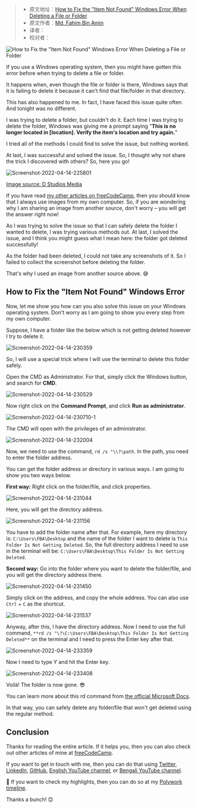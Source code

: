 > -  原文地址：[How to Fix the "Item Not Found" Windows Error When Deleting a File or Folder](https://www.freecodecamp.org/news/how-to-solve-item-not-found-windows-error-deleting-file-folder/)
> -  原文作者：[Md. Fahim Bin Amin](https://www.freecodecamp.org/news/author/fahimbinamin/)
> -  译者：
> -  校对者：

![How to Fix the "Item Not Found" Windows Error When Deleting a File or Folder](https://www.freecodecamp.org/news/content/images/size/w2000/2022/04/Email_woman1.jpg)

If you use a Windows operating system, then you might have gotten this error before when trying to delete a file or folder.

It happens when, even though the file or folder is there, Windows says that it is failing to delete it because it can't find that file/folder in that directory.

This has also happened to me. In fact, I have faced this issue quite often. And tonight was no different.

I was trying to delete a folder, but couldn't do it. Each time I was trying to delete the folder, Windows was giving me a prompt saying "**This is no longer located in \[location\]. Verify the item's location and try again.**"

I tried all of the methods I could find to solve the issue, but nothing worked.

At last, I was successful and solved the issue. So, I thought why not share the trick I discovered with others? So, here you go!

![Screenshot-2022-04-14-225801](https://www.freecodecamp.org/news/content/images/2022/04/Screenshot-2022-04-14-225801.png)

[Image source: D Studios Media](https://www.youtube.com/watch?v=u4IQCZ5dKMw)

If you have read [my other articles on freeCodeCamp](https://www.freecodecamp.org/news/author/fahimbinamin/), then you should know that I always use images from my own computer. So, if you are wondering why I am sharing an image from another source, don't worry – you will get the answer right now!

As I was trying to solve the issue so that I can safely delete the folder I wanted to delete, I was trying various methods out. At last, I solved the issue, and I think you might guess what I mean here: the folder got deleted successfully!

As the folder had been deleted, I could not take any screenshots of it. So I failed to collect the screenshot before deleting the folder.

That's why I used an image from another source above. 😅

## How to Fix the "Item Not Found" Windows Error

Now, let me show you how can you also solve this issue on your Windows operating system. Don't worry as I am going to show you every step from my own computer.

Suppose, I have a folder like the below which is not getting deleted however I try to delete it.

![Screenshot-2022-04-14-230359](https://www.freecodecamp.org/news/content/images/2022/04/Screenshot-2022-04-14-230359.png)

So, I will use a special trick where I will use the terminal to delete this folder safely.

Open the CMD as Administrator. For that, simply click the Windows button, and search for **CMD**.

![Screenshot-2022-04-14-230529](https://www.freecodecamp.org/news/content/images/2022/04/Screenshot-2022-04-14-230529.png)

Now right click on the **Command Prompt**, and click **Run as administrator**.

![Screenshot-2022-04-14-230710-1](https://www.freecodecamp.org/news/content/images/2022/04/Screenshot-2022-04-14-230710-1.png)

The CMD will open with the privileges of an administrator.

![Screenshot-2022-04-14-232004](https://www.freecodecamp.org/news/content/images/2022/04/Screenshot-2022-04-14-232004.png)

Now, we need to use the command, `rd /s "\\?\path`. In the path, you need to enter the folder address.

You can get the folder address or directory in various ways. I am going to show you two ways below.

**First way:** Right click on the folder/file, and click properties.

![Screenshot-2022-04-14-231044](https://www.freecodecamp.org/news/content/images/2022/04/Screenshot-2022-04-14-231044.png)

Here, you will get the directory address.

![Screenshot-2022-04-14-231156](https://www.freecodecamp.org/news/content/images/2022/04/Screenshot-2022-04-14-231156.png)

You have to add the folder name after that. For example, here my directory is: `C:\Users\FBA\Desktop` and the name of the folder I want to delete is `This Folder Is Not Getting Deleted`. So, the full directory address I need to use in the terminal will be: `C:\Users\FBA\Desktop\This Folder Is Not Getting Deleted`.

**Second way:** Go into the folder where you want to delete the folder/file, and you will get the directory address there.

![Screenshot-2022-04-14-231450](https://www.freecodecamp.org/news/content/images/2022/04/Screenshot-2022-04-14-231450.png)

Simply click on the address, and copy the whole address. You can also use `Ctrl` + `C` as the shortcut.

![Screenshot-2022-04-14-231537](https://www.freecodecamp.org/news/content/images/2022/04/Screenshot-2022-04-14-231537.png)

Anyway, after this, I have the directory address. Now I need to use the full command, `**rd /s "\?\C:\Users\FBA\Desktop\This Folder Is Not Getting Deleted**` on the terminal and I need to press the Enter key after that.

![Screenshot-2022-04-14-233359](https://www.freecodecamp.org/news/content/images/2022/04/Screenshot-2022-04-14-233359.png)

Now I need to type Y and hit the Enter key.

![Screenshot-2022-04-14-233408](https://www.freecodecamp.org/news/content/images/2022/04/Screenshot-2022-04-14-233408.png)

Voilà! The folder is now gone. 😎

You can learn more about this rd command from [the official Microsoft Docs](https://docs.microsoft.com/en-us/windows-server/administration/windows-commands/rd).

In that way, you can safely delete any folder/file that won't get deleted using the regular method.

## Conclusion

Thanks for reading the entire article. If it helps you, then you can also check out other articles of mine at [freeCodeCamp](https://www.freecodecamp.org/news/author/fahimbinamin/).

If you want to get in touch with me, then you can do that using [Twitter](https://twitter.com/Fahim_FBA), [LinkedIn](https://www.linkedin.com/in/fahimfba/), [GitHub](https://github.com/FahimFBA), [English YouTube channel](https://www.youtube.com/channel/UCG97GCUifMS2Vm28tgXQi0Q), or [Bengali YouTube channel](https://www.youtube.com/channel/UCEF4lxmpBKV2oYCSFH6ExIQ).

💫 If you want to check my highlights, then you can do so at my [Polywork timeline](https://www.polywork.com/fahimbinamin).

Thanks a bunch! 😊